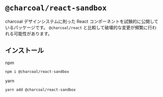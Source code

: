 # `@charcoal/react-sandbox`

charcoal デザインシステムに則った React コンポーネントを試験的に公開しているパッケージです。 `@charcoal/react` と比較して破壊的な変更が頻繁に行われる可能性があります。

## インストール

npm

```
npm i @charcoal/react-sandbox
```

yarn

```
yarn add @charcoal/react-sandbox
```

